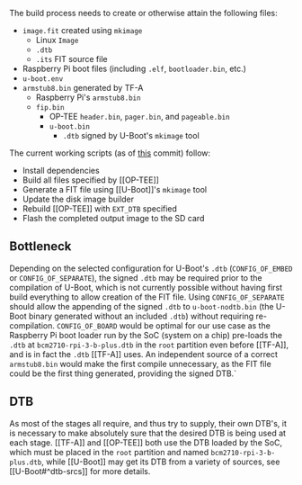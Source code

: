 The build process needs to create or otherwise attain the following files:
- `image.fit` created using `mkimage`
	- Linux `Image`
	- `.dtb`
	- `.its` FIT source file
- Raspberry Pi boot files (including `.elf`, `bootloader.bin`, etc.)
- `u-boot.env`
- `armstub8.bin` generated by TF-A
	- Raspberry Pi's `armstub8.bin`
	- `fip.bin`
		- OP-TEE `header.bin`, `pager.bin`, and `pageable.bin`
		- `u-boot.bin`
			- `.dtb` signed by U-Boot's `mkimage` tool

The current working scripts (as of [this](https://gitlab.tools.btcsp.co.uk/poc/cyberfirst-secure-verified-boot-2024/-/tree/06cbf655e155a113de54c006fedd51362b19fc03) commit) follow:
- Install dependencies
- Build all files specified by [[OP-TEE]]
- Generate a FIT file using [[U-Boot]]'s `mkimage` tool
- Update the disk image builder
- Rebuild [[OP-TEE]] with `EXT_DTB` specified
- Flash the completed output image to the SD card

## Bottleneck

Depending on the selected configuration for U-Boot's `.dtb` (`CONFIG_OF_EMBED` or `CONFIG_OF_SEPARATE`), the signed `.dtb` may be required prior to the compilation of U-Boot, which is not currently possible without having first build everything to allow creation of the FIT file. Using `CONFIG_OF_SEPARATE` should allow the appending of the signed `.dtb` to `u-boot-nodtb.bin` (the U-Boot binary generated without an included `.dtb`) without requiring re-compilation.
`CONFIG_OF_BOARD` would be optimal for our use case as the Raspberry Pi boot loader run by the SoC (system on a chip) pre-loads the `.dtb` at `bcm2710-rpi-3-b-plus.dtb` in the `root` partition even before [[TF-A]], and is in fact the `.dtb` [[TF-A]] uses.
An independent source of a correct `armstub8.bin` would make the first compile unnecessary, as the FIT file could be the first thing generated, providing the signed DTB.`

## DTB

As most of the stages all require, and thus try to supply, their own DTB's, it is necessary to make absolutely sure that the desired DTB is being used at each stage. [[TF-A]] and [[OP-TEE]] both use the DTB loaded by the SoC, which must be placed in the `root` partition and named `bcm2710-rpi-3-b-plus.dtb`, while [[U-Boot]] may get its DTB from a variety of sources, see [[U-Boot#^dtb-srcs]] for more details.
